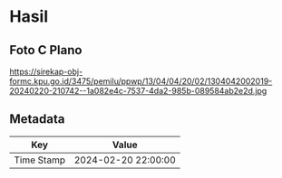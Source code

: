 # Hasil

## Foto C Plano

https://sirekap-obj-formc.kpu.go.id/3475/pemilu/ppwp/13/04/04/20/02/1304042002019-20240220-210742--1a082e4c-7537-4da2-985b-089584ab2e2d.jpg


## Metadata

| Key        | Value               |
| ---------- | ------------------- |
| Time Stamp | 2024-02-20 22:00:00 |



